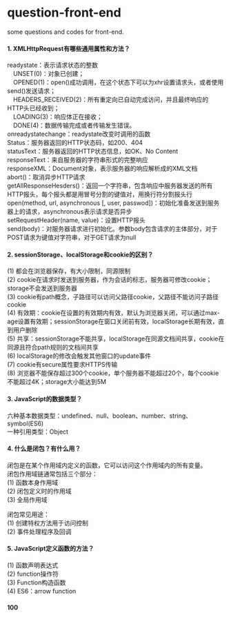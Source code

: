 # question-front-end
some questions and codes for front-end.

#### 1. XMLHttpRequest有哪些通用属性和方法？
readystate：表示请求状态的整数<br>
&emsp;UNSET(0)：对象已创建；<br>
&emsp;OPENED(1)：open()成功调用，在这个状态下可以为xhr设置请求头，或者使用send()发送请求；<br>
&emsp;HEADERS_RECEIVED(2)：所有重定向已自动完成访问，并且最终响应的HTTP头已经收到；<br>
&emsp;LOADING(3)：响应体正在接收；<br>
&emsp;DONE(4)：数据传输完成或者传输发生错误。<br>
onreadystatechange：readystate改变时调用的函数<br>
Status：服务器返回的HTTP状态码，如200、404<br>
statusText：服务器返回的HTTP状态信息，如OK、No Content<br>
responseText：来自服务器的字符串形式的完整响应<br>
responseXML：Document对象，表示服务器的响应解析成的XML文档<br>
abort()：取消异步HTTP请求<br>
getAllResponseHesders()：返回一个字符串，包含响应中服务器发送的所有HTTP报头，每个报头都是用冒号分割的键值对，用换行符分割报头行<br>
open(method, url, asynchronous [, user, passwod])：初始化准备发送到服务器上的请求，asynchronous表示请求是否异步<br>
setRequestHeader(name, value)：设置HTTP报头<br>
send(body)：对服务器请求进行初始化。参数body包含请求的主体部分，对于POST请求为键值对字符串，对于GET请求为null<br>

#### 2. sessionStorage、localStorage和cookie的区别？
(1) 都会在浏览器保存，有大小限制，同源限制<br>
(2) cookie在请求时发送到服务器，作为会话的标志，服务器可修改cookie；storage不会发送到服务器<br>
(3) cookie有path概念，子路径可以访问父路径cookie，父路径不能访问子路径cookie<br>
(4) 有效期：cookie在设置的有效期内有效，默认为浏览器关闭，可以通过max-age设置有效期；sessionStorage在窗口关闭前有效，localStorage长期有效，直到用户删除<br>
(5) 共享：sessionStorage不能共享，localStorage在同源文档间共享，cookie在同源且符合path规则的文档间共享<br>
(6) localStorage的修改会触发其他窗口的update事件<br>
(7) cookie有secure属性要求HTTPS传输<br>
(8) 浏览器不能保存超过300个cookie，单个服务器不能超过20个，每个cookie不能超过4K；storage大小能达到5M

#### 3. JavaScript的数据类型？
六种基本数据类型：undefined、null、boolean、number、string、symbol(ES6)<br>
一种引用类型：Object

#### 4. 什么是闭包？有什么用？
闭包是在某个作用域内定义的函数，它可以访问这个作用域内的所有变量。<br>
闭包作用域链通常包括三个部分：<br>
(1) 函数本身作用域<br>
(2) 闭包定义时的作用域<br>
(3) 全局作用域<br>

闭包常见用途：<br>
(1) 创建特权方法用于访问控制<br>
(2) 事件处理程序及回调

#### 5. JavaScript定义函数的方法？
(1) 函数声明表达式<br>
(2) function操作符<br>
(3) Function构造函数<br>
(4) ES6：arrow function
































#### 100
